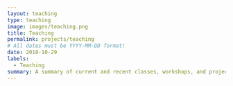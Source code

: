 ```yaml
---
layout: teaching
type: teaching
image: images/teaching.png
title: Teaching
permalink: projects/teaching
# All dates must be YYYY-MM-DD format!
date: 2018-10-29
labels:
  - Teaching
summary: A summary of current and recent classes, workshops, and projects that I have taught.
---
```



